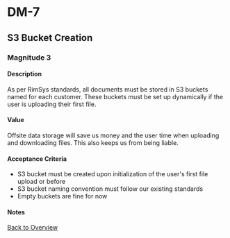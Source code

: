 # DM-7

## S3 Bucket Creation

### Magnitude 3

#### Description
As per RimSys standards, all documents must be stored in S3 buckets named for each customer. These buckets must be set up dynamically if the user is uploading their first file.

#### Value
Offsite data storage will save us money and the user time when uploading and downloading files. This also keeps us from being liable.

#### Acceptance Criteria
* S3 bucket must be created upon initialization of the user's first file upload or before
* S3 bucket naming convention must follow our existing standards
* Empty buckets are fine for now

#### Notes



[Back to Overview](../readme.md)